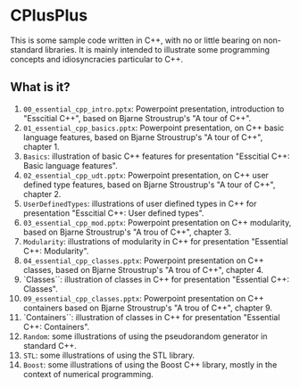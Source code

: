 # CPlusPlus
This is some sample code written in C++, with no or little bearing on
non-standard libraries.  It is mainly intended to illustrate some
programming concepts and idiosyncracies particular to C++.

## What is it?
1. `00_essential_cpp_intro.pptx`: Powerpoint presentation, introduction
    to "Esscitial C++", based on Bjarne Stroustrup's "A tour of C++".
1. `01_essential_cpp_basics.pptx`: Powerpoint presentation, on C++ basic
    language features, based on Bjarne Stroustrup's "A tour of C++",
    chapter 1.
1. `Basics`: illustration of basic C++ features for presentation
    "Esscitial C++: Basic language features".
1. `02_essential_cpp_udt.pptx`: Powerpoint presentation, on C++ user defined
    type features, based on Bjarne Stroustrup's "A tour of C++",
    chapter 2.
1. `UserDefinedTypes`: illustrations of user diefined types in C++ for
    presentation "Esscitial C++: User defined types".
1. `03_essential_cpp_mod.pptx`: Powerpoint presentation on C++ modularity,
    based on Bjarne Stroustrup's "A trou of C++", chapter 3.
1. `Modularity`: illustrations of modularity in C++ for presentation
    "Essential C++: Modularity".
1. `04_essential_cpp_classes.pptx`: Powerpoint presentation on C++ classes,
    based on Bjarne Stroustrup's "A trou of C++", chapter 4.
1. `Classes``: illustration of classes in C++ for presentation
    "Essential C++: Classes".
1. `09_essential_cpp_classes.pptx`: Powerpoint presentation on C++
    containers based on Bjarne Stroustrup's "A trou of C++", chapter 9.
1. `Containers``: illustration of classes in C++ for presentation
    "Essential C++: Containers".
1. `Random`: some illustrations of using the pseudorandom generator in
    standard C++.
1. `STL`: some illustrations of using the STL library.
1. `Boost`: some illustrations of using the Boost C++ library,
    mostly in the context of numerical programming.
